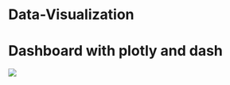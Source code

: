 # Data-Visualization

# Dashboard with plotly and dash
![](https://github.com/RoeChuck/Data-Visualization/blob/main/Dashboard_demo.gif)
